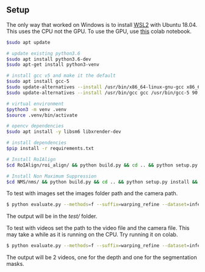 ## Setup
The only way that worked on Windows is to install <a href="https://docs.microsoft.com/en-us/windows/wsl/install">WSL2</a> with Ubuntu 18.04. This uses the CPU not the GPU. To use the GPU, use <a href="https://colab.research.google.com/drive/1k9Lj0uw4GRztyMp_JDabTqz2gGf65ZNb#scrollTo=3bxTpOJPTW_s">this</a> colab notebook.


```sh
$sudo apt update

# update existing python3.6
$sudo apt install python3.6-dev
$sudo apt-get install python3-venv

# install gcc v5 and make it the default
$sudo apt install gcc-5
$sudo update-alternatives --install /usr/bin/x86_64-linux-gnu-gcc x86_64-linux-gnu-gcc /usr/bin/x86_64-linux-gnu-gcc-5 90
$sudo update-alternatives --install /usr/bin/gcc gcc /usr/bin/gcc-5 90

# virtual environment
$python3 -m venv .venv
$source .venv/bin/activate

# opencv dependencies
$sudo apt install -y libsm6 libxrender-dev

# install dependencies
$pip install -r requirements.txt

# Install RoIAlign
$cd RoIAlign/roi_align/ && python build.py && cd .. && python setup.py install && cd ..

# Install Non Maximum Suppression
$cd NMS/nms/ && python build.py && cd .. && python setup.py install && cd ..
```

To test with images set the images folder path and the camera path.
```sh
$ python evaluate.py --methods=f --suffix=warping_refine --dataset=inference --customDataFolder=example_images --cameraPath=example_images/camera.txt
```
The output will be in the *test/* folder.

To test with videos set the path to the video file and the camera file. This may take a while as it is running on the CPU. Try running it on colab.
```sh
$ python evaluate.py --methods=f --suffix=warping_refine --dataset=inference --video=video.mp4 --cameraPath=example_images/camera.txt
```
The output will be 2 videos, one for the depth and one for the segmentation masks.